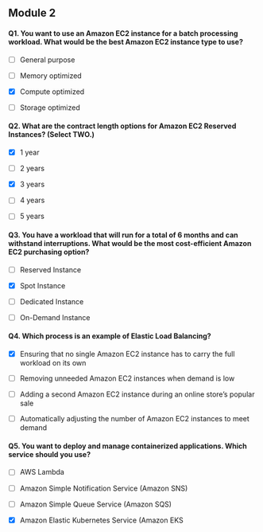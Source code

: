 ## Module 2

#### Q1. You want to use an Amazon EC2 instance for a batch processing workload. What would be the best Amazon EC2 instance type to use?

- [ ] General purpose

- [ ] Memory optimized

- [x] Compute optimized

- [ ] Storage optimized

#### Q2. What are the contract length options for Amazon EC2 Reserved Instances? (Select TWO.)

- [x] 1 year

- [ ] 2 years

- [x] 3 years

- [ ] 4 years

- [ ] 5 years

#### Q3. You have a workload that will run for a total of 6 months and can withstand interruptions. What would be the most cost-efficient Amazon EC2 purchasing option?

- [ ] Reserved Instance

- [x] Spot Instance

- [ ] Dedicated Instance

- [ ] On-Demand Instance

#### Q4. Which process is an example of Elastic Load Balancing?

- [x] Ensuring that no single Amazon EC2 instance has to carry the full workload on its own

- [ ] Removing unneeded Amazon EC2 instances when demand is low

- [ ] Adding a second Amazon EC2 instance during an online store’s popular sale

- [ ] Automatically adjusting the number of Amazon EC2 instances to meet demand

#### Q5. You want to deploy and manage containerized applications. Which service should you use?
 
- [ ] AWS Lambda

- [ ] Amazon Simple Notification Service (Amazon SNS)

- [ ] Amazon Simple Queue Service (Amazon SQS)

- [x] Amazon Elastic Kubernetes Service (Amazon EKS
